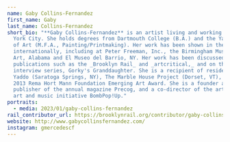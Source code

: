 ```yaml
---
name: Gaby Collins-Fernandez
first_name: Gaby
last_name: Collins-Fernandez
short_bio: "**Gaby Collins-Fernandez** is an artist living and working in New
  York City. She holds degrees from Dartmouth College (B.A.) and the Yale School
  of Art (M.F.A., Painting/Printmaking). Her work has been shown in the US and
  internationally, including at Peter Freeman, Inc., the Birmingham Museum of
  Art, Alabama and El Museo del Barrio, NY. Her work has been discussed in
  publications such as the _Brooklyn Rail_ and _artcritical,_ and on the video
  interview series, Gorky's Granddaughter. She is a recipient of residencies at
  Yaddo (Saratoga Springs, NY), The Marble House Project (Dorset, VT), and a
  2013 Rema Hort Mann Foundation Emerging Art Award. She is a founder and
  publisher of the annual magazine Precog, and a co-director of the artist-run
  art and music initiative BombPop!Up."
portraits:
  - media: 2023/01/gaby-collins-fernandez
rail_contributor_url: https://brooklynrail.org/contributor/gaby-collins-fernandez
website: http://www.gabycollinsfernandez.com/
instagram: gmercedescf
---
```

